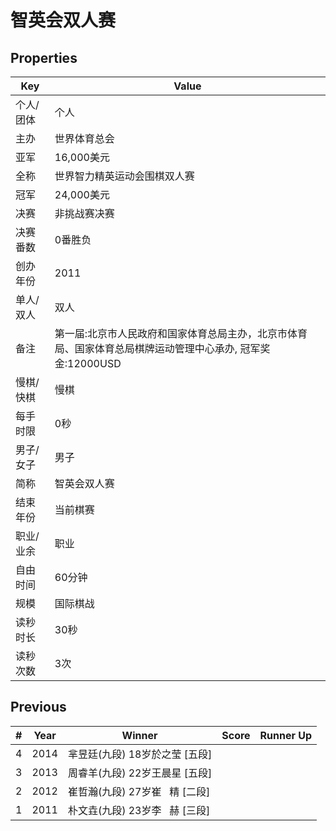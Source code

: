 # 智英会双人赛

## Properties

| Key | Value |
| --- | ----- |
| 个人/团体 | 个人 |
| 主办 | 世界体育总会 |
| 亚军 | 16,000美元 |
| 全称 | 世界智力精英运动会围棋双人赛 |
| 冠军 | 24,000美元 |
| 决赛 | 非挑战赛决赛 |
| 决赛番数 | 0番胜负 |
| 创办年份 | 2011 |
| 单人/双人 | 双人 |
| 备注 | 第一届:北京市人民政府和国家体育总局主办，北京市体育局、国家体育总局棋牌运动管理中心承办, 冠军奖金:12000USD |
| 慢棋/快棋 | 慢棋 |
| 每手时限 | 0秒 |
| 男子/女子 | 男子 |
| 简称 | 智英会双人赛 |
| 结束年份 | 当前棋赛 |
| 职业/业余 | 职业 |
| 自由时间 | 60分钟 |
| 规模 | 国际棋战 |
| 读秒时长 | 30秒 |
| 读秒次数 | 3次 |

## Previous

| # | Year | Winner | Score | Runner Up |
| --- | --- | --- | --- | --- |
| 4 | 2014 | 芈昱廷(九段) 18岁於之莹 [五段] |  |  |
| 3 | 2013 | 周睿羊(九段) 22岁王晨星 [五段] |  |  |
| 2 | 2012 | 崔哲瀚(九段) 27岁崔   精 [二段] |  |  |
| 1 | 2011 | 朴文垚(九段) 23岁李   赫 [三段] |  |  |

